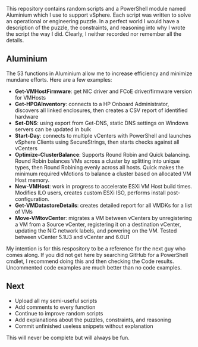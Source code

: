 This repository contains random scripts and a PowerShell module named Aluminium which I use to support vSphere. Each script was written to solve an operational or engineering puzzle. In a perfect world I would have a description of the puzzle, the constraints, and reasoning into why I wrote the script the way I did. Clearly, I neither recorded nor remember all the details.

## Aluminium
The 53 functions in Aluminium allow me to increase efficiency and minimize mundane efforts. Here are a few examples:<br>
* **Get-VMHostFirmware**: get NIC driver and FCoE driver/firmware version for VMHosts<br>
* **Get-HPOAInventory**: connects to a HP Onboard Administrator, discovers all linked enclosures, then creates a CSV report of identified hardware<br>
* **Set-DNS**: using export from Get-DNS, static DNS settings on Windows servers can be updated in bulk<br>
* **Start-Day**: connects to multiple vCenters with PowerShell and launches vSphere Clients using SecureStrings, then starts checks against all vCenters
* **Optimize-ClusterBalance**: Supports Round Robin and Quick balancing. Round Robin balances VMs across a cluster by splitting into unique types, then Round Robining evenly across all hosts. Quick makes the minimum required vMotions to balance a cluster based on allocated VM Host memory.
* **New-VMHost**: work in progress to accelerate ESXi VM Host build times. Modifies ILO users, creates custom ESXi ISO, performs install post-configuration.
* **Get-VMDatastoreDetails**: creates detailed report for all VMDKs for a list of VMs
* **Move-VMtovCenter**: migrates a VM between vCenters by unregistering a VM from a Source vCenter, registering it on a destination vCenter, updating the NIC network labels, and powering on the VM. Tested between vCenter 5.1U3 and vCenter and 6.0U1

My intention is for this respository to be a reference for the next guy who comes along. If you did not get here by searching GitHub for a PowerShell cmdlet, I recommend doing this and then checking the Code results. Uncommented code examples are much better than no code examples.

## Next
* Upload all my semi-useful scripts  
* Add comments to every function  
* Continue to improve random scripts  
* Add explanations about the puzzles, constraints, and reasoning  
* Commit unfinished useless snippets without explanation  

This will never be complete but will always be fun.